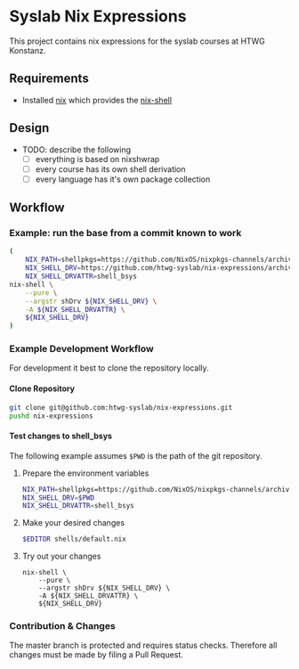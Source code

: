 # Syslab Nix Expressions
This project contains nix expressions for the syslab courses at HTWG Konstanz.

## Requirements

* Installed [nix](https://nixos.org/nix) which provides the [nix-shell](http://nixos.org/nix/manual/#sec-nix-shell)

## Design

* TODO: describe the following
    * [ ] everything is based on nixshwrap
    * [ ] every course has its own shell derivation
    * [ ] every language has it's own package collection

## Workflow

### Example: run the base from a commit known to work

```bash
(
    NIX_PATH=shellpkgs=https://github.com/NixOS/nixpkgs-channels/archive/6d6cf3f24acce7ef4dc541c797ad23e70889883b.tar.gz:$NIX_PATH
    NIX_SHELL_DRV=https://github.com/htwg-syslab/nix-expressions/archive/b9472c0fbac63e86e147db547b5242b10c26b3ed.tar.gz
    NIX_SHELL_DRVATTR=shell_bsys
nix-shell \
    --pure \
    --argstr shDrv ${NIX_SHELL_DRV} \
    -A ${NIX_SHELL_DRVATTR} \
    ${NIX_SHELL_DRV}
)
```

### Example Development Workflow

For development it best to clone the repository locally.

#### Clone Repository
```bash
git clone git@github.com:htwg-syslab/nix-expressions.git
pushd nix-expressions
```

#### Test changes to shell_bsys
The following example assumes `$PWD` is the path of the git repository.

1. Prepare the environment variables

    ```bash
    NIX_PATH=shellpkgs=https://github.com/NixOS/nixpkgs-channels/archive/6d6cf3f24acce7ef4dc541c797ad23e70889883b.tar.gz:$NIX_PATH
    NIX_SHELL_DRV=$PWD
    NIX_SHELL_DRVATTR=shell_bsys
    ```
2. Make your desired changes

    ```bash
    $EDITOR shells/default.nix
    ```
3. Try out your changes

    ```
    nix-shell \
        --pure \
        --argstr shDrv ${NIX_SHELL_DRV} \
        -A ${NIX_SHELL_DRVATTR} \
        ${NIX_SHELL_DRV}
    ```

### Contribution & Changes

The master branch is protected and requires status checks.
Therefore all changes  must be made by filing a Pull Request.
